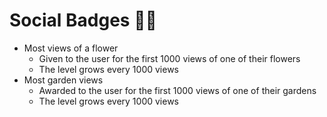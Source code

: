 # Social Badges 🧑‍🌾

* Most views of a flower&#x20;
  * Given to the user for the first 1000 views of one of their flowers&#x20;
  * The level grows every 1000 views&#x20;
* Most garden views&#x20;
  * Awarded to the user for the first 1000 views of one of their gardens&#x20;
  * The level grows every 1000 views
